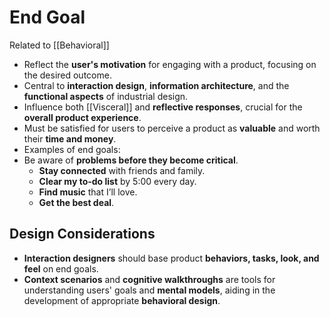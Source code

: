 # End Goal
Related to [[Behavioral]]

- Reflect the **user's motivation** for engaging with a product, focusing on the desired outcome.
- Central to **interaction design**, **information architecture**, and the **functional aspects** of industrial design.
- Influence both [[Visceral]] and **reflective responses**, crucial for the **overall product experience**.
- Must be satisfied for users to perceive a product as **valuable** and worth their **time and money**.
- Examples of end goals:
- Be aware of **problems before they become critical**.
  - **Stay connected** with friends and family.
  - **Clear my to-do list** by 5:00 every day.
  - **Find music** that I’ll love.
  - **Get the best deal**.

## Design Considerations
- **Interaction designers** should base product **behaviors, tasks, look, and feel** on end goals.
- **Context scenarios** and **cognitive walkthroughs** are tools for understanding users' goals and **mental models**, aiding in the development of appropriate **behavioral design**.
